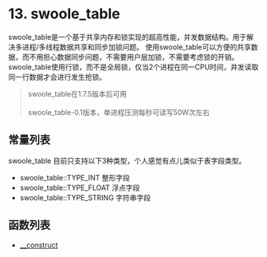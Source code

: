 # 13. swoole_table

swoole_table是一个基于共享内存和锁实现的超高性能，并发数据结构。用于解决多进程/多线程数据共享和同步加锁问题。 使用swoole_table可以方便的共享数据，而不用担心数据同步问题，不需要用户层加锁，不需要考虑锁的开销。  
swoole_table使用行锁，而不是全局锁，仅当2个进程在同一CPU时间，并发读取同一行数据才会进行发生抢锁。

> swoole_table在1.7.5版本后可用<br>  
swoole_table-0.1版本，单进程压测每秒可读写50W次左右<br>

## 常量列表
swoole_table 目前只支持以下3种类型，个人感觉有点儿类似于表字段类型。
* swoole_table::TYPE_INT 整形字段  
* swoole_table::TYPE_FLOAT 浮点字段
* swoole_table::TYPE_STRING 字符串字段

## 函数列表

- [__construct](#swoole_table__construct)
